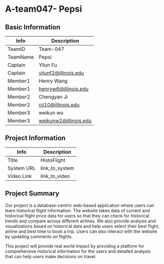 # A-team047- Pepsi

## Basic Information

|   Info      |        Description     |
| ----------- | ---------------------- |
| TeamID      |        Team-047        |
| TeamName    |         Pepsi          |
| Captain     |        Yilun Fu        |
| Captain     |  yilunf2@illinois.edu  |
| Member1     |        Henry Wang      |
| Member1     |   henryw6@illinois.edu |
| Member2     |     Chengyan Ji        |
| Member2     |  cji10@illinois.edu    |
| Member3     |        weikun wu       |
| Member3     |  weikunw2@illinois.edu |

## Project Information

|   Info      |        Description     |
| ----------- | ---------------------- |
|  Title      |       HistoFlight      |
| System URL  |      link_to_system    |
| Video Link  |      link_to_video     |

## Project Summary

Our project is a database-centric web-based application where users can learn historical flight information. The website takes data of current and historical flight price data for users so that they can check for historical trends and compare across different airlines. We also provide analysis and visualizations based on historical data and help users select their best flight, airline and best time to book a trip. Users can also interact with the website by updating comments on flights. 

This project will provide real world impact by providing a platform for comprehensive historical information for the users and detailed analysis that can help users make decisions on travel.

